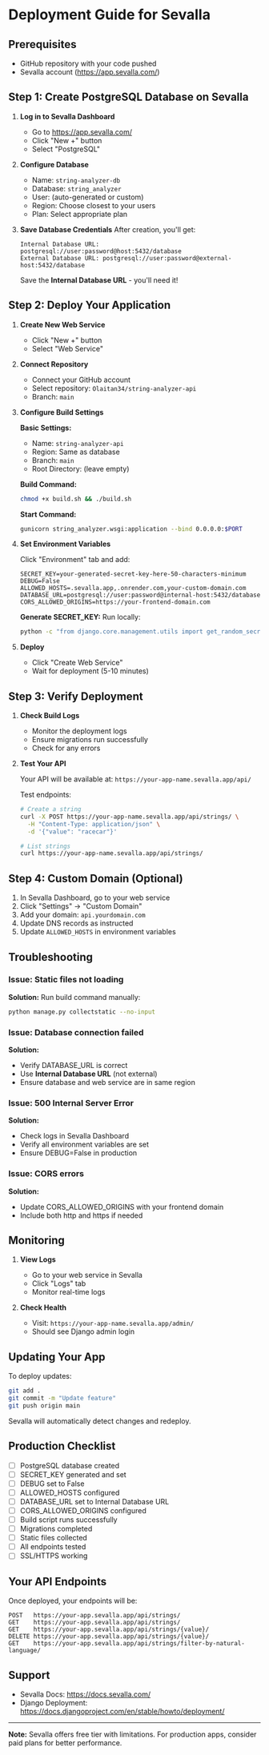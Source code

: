 # Deployment Guide for Sevalla

## Prerequisites
- GitHub repository with your code pushed
- Sevalla account (https://app.sevalla.com/)

## Step 1: Create PostgreSQL Database on Sevalla

1. **Log in to Sevalla Dashboard**
   - Go to https://app.sevalla.com/
   - Click "New +" button
   - Select "PostgreSQL"

2. **Configure Database**
   - Name: `string-analyzer-db`
   - Database: `string_analyzer`
   - User: (auto-generated or custom)
   - Region: Choose closest to your users
   - Plan: Select appropriate plan

3. **Save Database Credentials**
   After creation, you'll get:
   ```
   Internal Database URL: postgresql://user:password@host:5432/database
   External Database URL: postgresql://user:password@external-host:5432/database
   ```
   
   Save the **Internal Database URL** - you'll need it!

## Step 2: Deploy Your Application

1. **Create New Web Service**
   - Click "New +" button
   - Select "Web Service"

2. **Connect Repository**
   - Connect your GitHub account
   - Select repository: `Olaitan34/string-analyzer-api`
   - Branch: `main`

3. **Configure Build Settings**
   
   **Basic Settings:**
   - Name: `string-analyzer-api`
   - Region: Same as database
   - Branch: `main`
   - Root Directory: (leave empty)
   
   **Build Command:**
   ```bash
   chmod +x build.sh && ./build.sh
   ```
   
   **Start Command:**
   ```bash
   gunicorn string_analyzer.wsgi:application --bind 0.0.0.0:$PORT
   ```

4. **Set Environment Variables**
   
   Click "Environment" tab and add:
   
   ```
   SECRET_KEY=your-generated-secret-key-here-50-characters-minimum
   DEBUG=False
   ALLOWED_HOSTS=.sevalla.app,.onrender.com,your-custom-domain.com
   DATABASE_URL=postgresql://user:password@internal-host:5432/database
   CORS_ALLOWED_ORIGINS=https://your-frontend-domain.com
   ```
   
   **Generate SECRET_KEY:**
   Run locally:
   ```bash
   python -c "from django.core.management.utils import get_random_secret_key; print(get_random_secret_key())"
   ```

5. **Deploy**
   - Click "Create Web Service"
   - Wait for deployment (5-10 minutes)

## Step 3: Verify Deployment

1. **Check Build Logs**
   - Monitor the deployment logs
   - Ensure migrations run successfully
   - Check for any errors

2. **Test Your API**
   
   Your API will be available at: `https://your-app-name.sevalla.app/api/`
   
   Test endpoints:
   ```bash
   # Create a string
   curl -X POST https://your-app-name.sevalla.app/api/strings/ \
     -H "Content-Type: application/json" \
     -d '{"value": "racecar"}'
   
   # List strings
   curl https://your-app-name.sevalla.app/api/strings/
   ```

## Step 4: Custom Domain (Optional)

1. In Sevalla Dashboard, go to your web service
2. Click "Settings" → "Custom Domain"
3. Add your domain: `api.yourdomain.com`
4. Update DNS records as instructed
5. Update `ALLOWED_HOSTS` in environment variables

## Troubleshooting

### Issue: Static files not loading
**Solution:** Run build command manually:
```bash
python manage.py collectstatic --no-input
```

### Issue: Database connection failed
**Solution:** 
- Verify DATABASE_URL is correct
- Use **Internal Database URL** (not external)
- Ensure database and web service are in same region

### Issue: 500 Internal Server Error
**Solution:**
- Check logs in Sevalla Dashboard
- Verify all environment variables are set
- Ensure DEBUG=False in production

### Issue: CORS errors
**Solution:**
- Update CORS_ALLOWED_ORIGINS with your frontend domain
- Include both http and https if needed

## Monitoring

1. **View Logs**
   - Go to your web service in Sevalla
   - Click "Logs" tab
   - Monitor real-time logs

2. **Check Health**
   - Visit: `https://your-app-name.sevalla.app/admin/`
   - Should see Django admin login

## Updating Your App

To deploy updates:
```bash
git add .
git commit -m "Update feature"
git push origin main
```

Sevalla will automatically detect changes and redeploy.

## Production Checklist

- [ ] PostgreSQL database created
- [ ] SECRET_KEY generated and set
- [ ] DEBUG set to False
- [ ] ALLOWED_HOSTS configured
- [ ] DATABASE_URL set to Internal Database URL
- [ ] CORS_ALLOWED_ORIGINS configured
- [ ] Build script runs successfully
- [ ] Migrations completed
- [ ] Static files collected
- [ ] All endpoints tested
- [ ] SSL/HTTPS working

## Your API Endpoints

Once deployed, your endpoints will be:

```
POST   https://your-app.sevalla.app/api/strings/
GET    https://your-app.sevalla.app/api/strings/
GET    https://your-app.sevalla.app/api/strings/{value}/
DELETE https://your-app.sevalla.app/api/strings/{value}/
GET    https://your-app.sevalla.app/api/strings/filter-by-natural-language/
```

## Support

- Sevalla Docs: https://docs.sevalla.com/
- Django Deployment: https://docs.djangoproject.com/en/stable/howto/deployment/

---

**Note:** Sevalla offers free tier with limitations. For production apps, consider paid plans for better performance.
